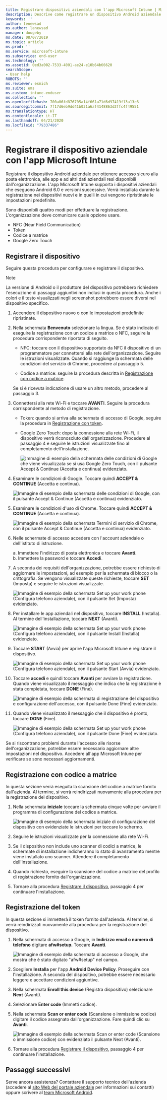 ```yaml
---
title: Registrare dispositivi aziendali con l'app Microsoft Intune | Microsoft Docs
description: Descrive come registrare un dispositivo Android aziendale in Intune
keywords: ''
author: lenewsad
ms.author: lanewsad
manager: dougeby
ms.date: 08/07/2019
ms.topic: article
ms.prod: ''
ms.service: microsoft-intune
ms.subservice: end-user
ms.technology: ''
ms.assetid: 0ed3a002-7533-4001-ae24-e10b64b66620
searchScope:
- User help
ROBOTS: ''
ms.reviewer: esmich
ms.suite: ems
ms.custom: intune-enduser
ms.collection: ''
ms.openlocfilehash: 700a06fd876705a14f661a71d6d97419f13a13c6
ms.sourcegitcommit: 7f17d6eb9dd41b031a6af4148863d2ffc4f49551
ms.translationtype: HT
ms.contentlocale: it-IT
ms.lasthandoff: 04/21/2020
ms.locfileid: "79337486"
---
```

# <a name="enroll-your-corporate-device-with-the-microsoft-intune-app"></a>Registrare il dispositivo aziendale con l'app Microsoft Intune

Registrare il dispositivo Android aziendale per ottenere accesso sicuro alla posta elettronica, alle app e ad altri dati aziendali resi disponibili dall'organizzazione. L'app Microsoft Intune supporta i dispositivi aziendali che eseguono Android 6.0 e versioni successive. Verrà installata durante la registrazione nei dispositivi nuovi e in quelli in cui vengono ripristinate le impostazioni predefinite. 

Sono disponibili quattro modi per effettuare la registrazione. L'organizzazione deve comunicare quale opzione usare.
 
* NFC (Near Field Communication)  
* Token  
* Codice a matrice   
* Google Zero Touch  

## <a name="enroll-device"></a>Registrare il dispositivo 
Seguire questa procedura per configurare e registrare il dispositivo.  

> [!NOTE]
> La versione di Android o il produttore del dispositivo potrebbero richiedere l'esecuzione di passaggi aggiuntivi non inclusi in questa procedura. Anche i colori e il testo visualizzati negli screenshot potrebbero essere diversi nel dispositivo specifico.  

1. Accendere il dispositivo nuovo o con le impostazioni predefinite ripristinate.  
2. Nella schermata **Benvenuto** selezionare la lingua.   Se è stato indicato di eseguire la registrazione con un codice a matrice o NFC, seguire la procedura corrispondente riportata di seguito.  
     * NFC: toccare con il dispositivo supportato da NFC il dispositivo di un programmatore per connettersi alla rete dell'organizzazione. Seguire le istruzioni visualizzate. Quando si raggiunge la schermata delle condizioni del servizio di Chrome, procedere al passaggio 5.  

     * Codice a matrice: seguire la procedura descritta in [Registrazione con codice a matrice](#qr-code-enrollment).  

     Se si è ricevuta indicazione di usare un altro metodo, procedere al passaggio 3.    

3. Connettersi alla rete Wi-Fi e toccare **AVANTI**. Seguire la procedura corrispondente al metodo di registrazione. 

    * Token: quando si arriva alla schermata di accesso di Google, seguire la procedura in [Registrazione con token](#token-enrollment).  
    * Google Zero Touch: dopo la connessione alla rete Wi-Fi, il dispositivo verrà riconosciuto dall'organizzazione. Procedere al passaggio 4 e seguire le istruzioni visualizzate fino al completamento dell'installazione.    
 
       ![Immagine di esempio della schermata delle condizioni di Google che viene visualizzata se si usa Google Zero Touch, con il pulsante Accept & Continue (Accetta e continua) evidenziato.](./media/google-zero-touch-intune-app-01.png)   
   
4. Esaminare le condizioni di Google. Toccare quindi **ACCEPT & CONTINUE** (Accetta e continua).  

      ![Immagine di esempio della schermata delle condizioni di Google, con il pulsante Accept & Continue (Accetta e continua) evidenziato.](./media/fully-managed-intune-app-04.png)   

6. Esaminare le condizioni d'uso di Chrome. Toccare quindi **ACCEPT & CONTINUE** (Accetta e continua).  

   ![Immagine di esempio della schermata Termini di servizio di Chrome, con il pulsante Accept & Continue (Accetta e continua) evidenziato.](./media/fully-managed-intune-app-06.png)   

7. Nelle schermate di accesso accedere con l'account aziendale o dell'istituto di istruzione.   

    a. Immettere l'indirizzo di posta elettronica e toccare **Avanti**.      
    b. Immettere la password e toccare **Accedi**.  

8. A seconda dei requisiti dell'organizzazione, potrebbe essere richiesto di aggiornare le impostazioni, ad esempio per la schermata di blocco o la crittografia. Se vengono visualizzate queste richieste, toccare **SET** (Imposta) e seguire le istruzioni visualizzate.  

   ![Immagine di esempio della schermata Set up your work phone (Configura telefono aziendale), con il pulsante Set (Imposta) evidenziato.](./media/fully-managed-intune-app-10.png)   

9. Per installare le app aziendali nel dispositivo, toccare **INSTALL** (Installa). Al termine dell'installazione, toccare **NEXT** (Avanti).  

   ![Immagine di esempio della schermata Set up your work phone (Configura telefono aziendale), con il pulsante Install (Installa) evidenziato.](./media/fully-managed-intune-app-11.png)   

10. Toccare **START** (Avvia) per aprire l'app Microsoft Intune e registrare il dispositivo. 

    ![Immagine di esempio della schermata Set up your work phone (Configura telefono aziendale), con il pulsante Start (Avvia) evidenziato.](./media/fully-managed-intune-app-17.png)   

11. Toccare **accedi** e quindi toccare **Avanti** per avviare la registrazione. Quando viene visualizzato il messaggio che indica che la registrazione è stata completata, toccare **DONE** (Fine).  

    ![Immagine di esempio della schermata di registrazione del dispositivo e configurazione dell'accesso, con il pulsante Done (Fine) evidenziato.](./media/fully-managed-intune-app-19.png)   

10. Quando viene visualizzato il messaggio che il dispositivo è pronto, toccare **DONE** (Fine).  

    ![Immagine di esempio della schermata Set up your work phone (Configura telefono aziendale), con il pulsante Done (Fine) evidenziato.](./media/fully-managed-intune-app-18.png)   

Se si riscontrano problemi durante l'accesso alle risorse dell'organizzazione, potrebbe essere necessario aggiornare altre impostazioni nel dispositivo. Accedere all'app Microsoft Intune per verificare se sono necessari aggiornamenti.   


## <a name="qr-code-enrollment"></a>Registrazione con codice a matrice  
In questa sezione verrà eseguita la scansione del codice a matrice fornito dall'azienda.  Al termine, si verrà reindirizzati nuovamente alla procedura per la registrazione del dispositivo.     
  
1. Nella schermata **iniziale** toccare la schermata cinque volte per avviare il programma di configurazione del codice a matrice.  

   ![Immagine di esempio della schermata iniziale di configurazione del dispositivo con evidenziate le istruzioni per toccare lo schermo.](./media/qr-code-intune-app-01.png)  

2. Seguire le istruzioni visualizzate per la connessione alla rete Wi-Fi.  
3. Se il dispositivo non include uno scanner di codici a matrice, le schermate di installazione indicheranno lo stato di avanzamento mentre viene installato uno scanner. Attendere il completamento dell'installazione.  
4. Quando richiesto, eseguire la scansione del codice a matrice del profilo di registrazione fornito dall'organizzazione.  
5. Tornare alla procedura [Registrare il dispositivo](#enroll-device), passaggio 4 per continuare l'installazione.  

## <a name="token-enrollment"></a>Registrazione del token  
In questa sezione si immetterà il token fornito dall'azienda. Al termine, si verrà reindirizzati nuovamente alla procedura per la registrazione del dispositivo.  

1. Nella schermata di accesso a Google, in **Indirizzo email o numero di telefono** digitare **afw#setup**. Toccare **Avanti**. 

   ![Immagine di esempio della schermata di accesso a Google, che mostra che è stato digitato "afw#setup" nel campo.](./media/token-intune-app-01.png)   

2. Scegliere **Installa** per l'app **Android Device Policy**. Proseguire con l'installazione. A seconda del dispositivo, potrebbe essere necessario leggere e accettare condizioni aggiuntive.    

3. Nella schermata **Enroll this device** (Registra dispositivo) selezionare **Next** (Avanti).  

4. Selezionare **Enter code** (Immetti codice).  

5. Nella schermata **Scan or enter code** (Scansione o immissione codice) digitare il codice assegnato dall'organizzazione.  Fare quindi clic su **Avanti**.  

   ![Immagine di esempio della schermata Scan or enter code (Scansione o immissione codice) con evidenziato il pulsante Next (Avanti).](./media/token-intune-app-04.png)  

6. Tornare alla procedura [Registrare il dispositivo](#enroll-device), passaggio 4 per continuare l'installazione.  



## <a name="next-steps"></a>Passaggi successivi   
Serve ancora assistenza? Contattare il supporto tecnico dell'azienda (accedere al [sito Web del portale aziendale](https://go.microsoft.com/fwlink/?linkid=2010980) per informazioni sui contatti) oppure scrivere al <a href="mailto:wintunedroidfbk@microsoft.com?subject=I'm having trouble with enrolling my Android device&body=Describe the issue you're experiencing here.">team Microsoft Android</a>.  
